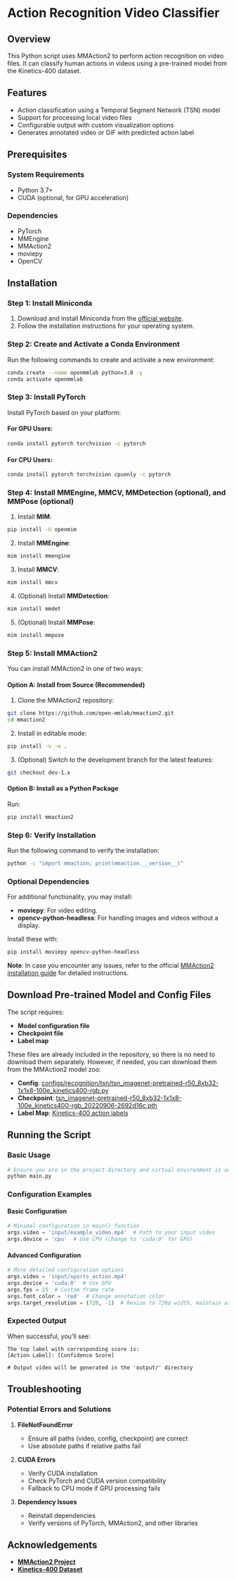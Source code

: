 # Action Recognition Video Classifier

## Overview

This Python script uses MMAction2 to perform action recognition on video files. It can classify human actions in videos using a pre-trained model from the Kinetics-400 dataset.

## Features

- Action classification using a Temporal Segment Network (TSN) model
- Support for processing local video files
- Configurable output with custom visualization options
- Generates annotated video or GIF with predicted action label

## Prerequisites

### System Requirements
- Python 3.7+
- CUDA (optional, for GPU acceleration)

### Dependencies

- PyTorch
- MMEngine
- MMAction2
- moviepy
- OpenCV

## Installation

### Step 1: Install Miniconda

1. Download and install Miniconda from the [official website](https://docs.anaconda.com/miniconda/).
2. Follow the installation instructions for your operating system.

### Step 2: Create and Activate a Conda Environment

Run the following commands to create and activate a new environment:

```bash
conda create --name openmmlab python=3.8 -y
conda activate openmmlab
```

### Step 3: Install PyTorch

Install PyTorch based on your platform:

#### For GPU Users:

```bash
conda install pytorch torchvision -c pytorch
```

#### For CPU Users:

```bash
conda install pytorch torchvision cpuonly -c pytorch
```

### Step 4: Install MMEngine, MMCV, MMDetection (optional), and MMPose (optional)

1. Install **MIM**:
```bash
pip install -U openmim
```

2. Install **MMEngine**:
```bash
mim install mmengine
```

3. Install **MMCV**:
```bash
mim install mmcv
```

4. (Optional) Install **MMDetection**:
```bash
mim install mmdet
```

5. (Optional) Install **MMPose**:
```bash
mim install mmpose
```

### Step 5: Install MMAction2

You can install MMAction2 in one of two ways:

#### Option A: Install from Source (Recommended)

1. Clone the MMAction2 repository:
```bash
git clone https://github.com/open-mmlab/mmaction2.git
cd mmaction2
```

2. Install in editable mode:
```bash
pip install -v -e .
```

3. (Optional) Switch to the development branch for the latest features:
```bash
git checkout dev-1.x
```

#### Option B: Install as a Python Package

Run:
```bash
pip install mmaction2
```

### Step 6: Verify Installation

Run the following command to verify the installation:
```bash
python -c "import mmaction; print(mmaction.__version__)"
```

### Optional Dependencies

For additional functionality, you may install:
- **moviepy**: For video editing.
- **opencv-python-headless**: For handling images and videos without a display.

Install these with:
```bash
pip install moviepy opencv-python-headless
```

**Note**: In case you encounter any issues, refer to the official [MMAction2 installation guide](https://mmaction2.readthedocs.io/en/stable/get_started/installation.html) for detailed instructions.

## Download Pre-trained Model and Config Files

The script requires:

- **Model configuration file**
- **Checkpoint file**
- **Label map**

These files are already included in the repository, so there is no need to download them separately. However, if needed, you can download them from the MMAction2 model zoo:

- **Config**: [configs/recognition/tsn/tsn_imagenet-pretrained-r50_8xb32-1x1x8-100e_kinetics400-rgb.py](https://github.com/open-mmlab/mmaction2/tree/main/configs/recognition/tsn/tsn_imagenet-pretrained-r50_8xb32-1x1x8-100e_kinetics400-rgb.py)
- **Checkpoint**: [tsn_imagenet-pretrained-r50_8xb32-1x1x8-100e_kinetics400-rgb_20220906-2692d16c.pth](https://download.openmmlab.com/mmaction/recognition/tsn/tsn_imagenet-pretrained-r50_8xb32-1x1x8-100e_kinetics400-rgb_20220906-2692d16c.pth)
- **Label Map**: [Kinetics-400 action labels](https://github.com/open-mmlab/mmaction2/blob/main/tools/data/kinetics/label_map.txt)

## Running the Script

### Basic Usage

```bash
# Ensure you are in the project directory and virtual environment is activated
python main.py
```

### Configuration Examples

#### Basic Configuration
```python
# Minimal configuration in main() function
args.video = 'input/example_video.mp4'  # Path to your input video
args.device = 'cpu'  # Use CPU (change to 'cuda:0' for GPU)
```

#### Advanced Configuration
```python
# More detailed configuration options
args.video = 'input/sports_action.mp4'
args.device = 'cuda:0'  # Use GPU
args.fps = 25  # Custom frame rate
args.font_color = 'red'  # Change annotation color
args.target_resolution = (720, -1)  # Resize to 720p width, maintain aspect ratio
```

### Expected Output

When successful, you'll see:
```
The top label with corresponding score is:
[Action Label]: [Confidence Score]

# Output video will be generated in the 'output/' directory
```

## Troubleshooting

### Potential Errors and Solutions

1. **FileNotFoundError**
   - Ensure all paths (video, config, checkpoint) are correct
   - Use absolute paths if relative paths fail

2. **CUDA Errors**
   - Verify CUDA installation
   - Check PyTorch and CUDA version compatibility
   - Fallback to CPU mode if GPU processing fails

3. **Dependency Issues**
   - Reinstall dependencies
   - Verify versions of PyTorch, MMAction2, and other libraries

## Acknowledgements

- **[MMAction2 Project](https://github.com/open-mmlab/mmaction2)**  
- **[Kinetics-400 Dataset](https://deepmind.com/research/open-source/kinetics)**
